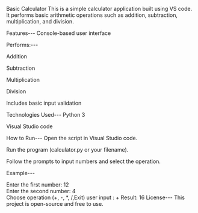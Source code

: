 Basic Calculator
This is a simple calculator application built using VS code. It performs basic arithmetic operations such as addition, subtraction, multiplication, and division.

Features---
Console-based user interface

Performs:---

Addition

Subtraction

Multiplication

Division

Includes basic input validation

Technologies Used---
Python 3

Visual Studio code


How to Run---
Open the script in Visual Studio code.

Run the program (calculator.py or your filename).

Follow the prompts to input numbers and select the operation.

Example---

Enter the first number: 12  
Enter the second number: 4  
Choose operation (+, -, *, /,Exit) 
user input : +
Result: 16
License---
This project is open-source and free to use.

